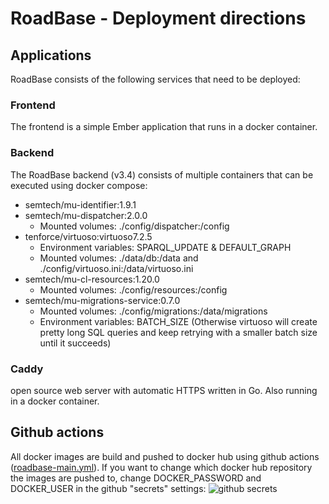 # RoadBase - Deployment directions
## Applications
RoadBase consists of the following services that need to be deployed:
### Frontend
The frontend is a simple Ember application that runs in a docker container.

### Backend
The RoadBase backend (v3.4) consists of multiple containers that can be executed using docker compose:
- semtech/mu-identifier:1.9.1
- semtech/mu-dispatcher:2.0.0
  - Mounted volumes: ./config/dispatcher:/config
- tenforce/virtuoso:virtuoso7.2.5
  - Environment variables: SPARQL_UPDATE & DEFAULT_GRAPH
  - Mounted volumes: ./data/db:/data and ./config/virtuoso.ini:/data/virtuoso.ini
- semtech/mu-cl-resources:1.20.0
  - Mounted volumes: ./config/resources:/config
- semtech/mu-migrations-service:0.7.0
  - Mounted volumes: ./config/migrations:/data/migrations
  - Environment variables: BATCH_SIZE (Otherwise virtuoso will create pretty long SQL queries and keep retrying with a smaller batch size until it succeeds)

### Caddy
open source web server with automatic HTTPS written in Go. Also running in a docker container.

## Github actions
All docker images are build and pushed to docker hub using github actions ([roadbase-main.yml](https://github.com/osoc21/RoadBase/blob/master/.github/workflows/roadbase-main.yml)).
If you want to change which docker hub repository the images are pushed to, change DOCKER_PASSWORD and DOCKER_USER in the github "secrets" settings:
![github secrets](https://imgur.com/YCqEylB)



